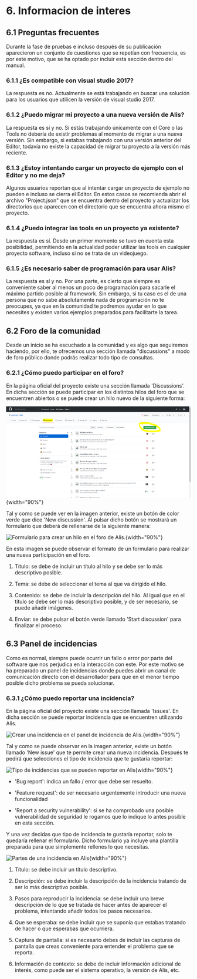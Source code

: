 # 6. Informacion de interes

## 6.1 Preguntas frecuentes

Durante la fase de pruebas e incluso después de su publicación
aparecieron un conjunto de cuestiones que se repetían con frecuencia, es
por este motivo, que se ha optado por incluir esta sección dentro del
manual.

### 6.1.1 ¿Es compatible con visual studio 2017?

La respuesta es no. Actualmente se está trabajando en buscar una
solución para los usuarios que utilicen la versión de visual studio
2017.

### 6.1.2 ¿Puedo migrar mi proyecto a una nueva versión de Alis?

La respuesta es sí y no. Si estás trabajando únicamente con el Core o
las Tools no debería de existir problemas al momento de migrar a una
nueva versión. Sin embargo, si estabas trabajando con una versión
anterior del Editor, todavía no existe la capacidad de migrar tu
proyecto a la versión más reciente.

### 6.1.3 ¿Estoy intentando cargar un proyecto de ejemplo con el Editor y no me deja?

Algunos usuarios reportan que al intentar cargar un proyecto de ejemplo
no pueden e incluso se cierra el Editor. En estos casos se recomienda
abrir el archivo "Project.json" que se encuentra dentro del proyecto y
actualizar los directorios que aparecen con el directorio que se
encuentra ahora mismo el proyecto.

### 6.1.4 ¿Puedo integrar las tools en un proyecto ya existente?

La respuesta es sí. Desde un primer momento se tuvo en cuenta esta
posibilidad, permitiendo en la actualidad poder utilizar las tools en
cualquier proyecto software, incluso si no se trata de un videojuego.

### 6.1.5 ¿Es necesario saber de programación para usar Alis?

La respuesta es sí y no. Por una parte, es cierto que siempre es
conveniente saber al menos un poco de programación para sacarle el
máximo partido posible al framework. Sin embargo, si tu caso es el de
una persona que no sabe absolutamente nada de programación no te
preocupes, ya que en la comunidad te podremos ayudar en lo que necesites
y existen varios ejemplos preparados para facilitarte la tarea.


## 6.2 Foro de la comunidad

Desde un inicio se ha escuchado a la comunidad y es algo que seguiremos
haciendo, por ello, te ofrecemos una sección llamada "discussions" a
modo de foro público donde podrás realizar todo tipo de consultas.

### 6.2.1 ¿Cómo puedo participar en el foro?

En la página oficial del proyecto existe una sección llamada
'Discussions'. En dicha sección se puede participar en los distintos
hilos del foro que se encuentren abiertos o se puede crear un hilo nuevo
de la siguiente forma:

![Crear un hilo en el foro de Alis.](Fotos_Manual/foro.PNG){width="90%"}

Tal y como se puede ver en la imagen anterior, existe un botón de color
verde que dice 'New discussion'. Al pulsar dicho botón se mostrará un
formulario que deberá de rellenarse de la siguiente manera:

![Formulario para crear un hilo en el foro de
Alis.](Fotos_Manual/formulario_foro.PNG){width="90%"}

En esta imagen se puede observar el formato de un formulario para
realizar una nueva participación en el foro.

1.  Título: se debe de incluir un título al hilo y se debe ser lo más
    descriptivo posible.

2.  Tema: se debe de seleccionar el tema al que va dirigido el hilo.

3.  Contenido: se debe de incluir la descripción del hilo. Al igual que
    en el título se debe ser lo más descriptivo posible, y de ser
    necesario, se puede añadir imágenes.

4.  Enviar: se debe pulsar el botón verde llamado 'Start discussion'
    para finalizar el proceso.

## 6.3 Panel de incidencias

Como es normal, siempre puede ocurrir un fallo o error por parte del
software que nos perjudica en la interacción con este. Por este motivo
se ha preparado un panel de incidencias donde puedes abrir un canal de
comunicación directo con el desarrollador para que en el menor tiempo
posible dicho problema se pueda solucionar.

### 6.3.1 ¿Cómo puedo reportar una incidencia?

En la página oficial del proyecto existe una sección llamada 'Issues'.
En dicha sección se puede reportar incidencia que se encuentren
utilizando Alis.

![Crear una incidencia en el panel de incidencia de
Alis.](Fotos_Manual/issues_panel.PNG){width="90%"}

Tal y como se puede observar en la imagen anterior, existe un botón
llamado 'New issue' que te permite crear una nueva incidencia. Después
te pedirá que selecciones el tipo de incidencia que te gustaría
reportar:

![Tipo de incidencias que se pueden reportar en
Alis](Fotos_Manual/tipo_issue.PNG){width="90%"}

-   'Bug report': indica un fallo / error que debe ser resuelto.

-   'Feature request': de ser necesario urgentemente introducir una
    nueva funcionalidad

-   'Report a security vulnerability': si se ha comprobado una posible
    vulnerabilidad de seguridad le rogamos que lo indique lo antes
    posible en esta sección.

Y una vez decidas que tipo de incidencia te gustaría reportar, solo te
quedaría rellenar el formulario. Dicho formulario ya incluye una
plantilla preparada para que simplemente rellenes lo que necesitas.

![Partes de una incidencia en
Alis](Fotos_Manual/issue_report_parts.png){width="90%"}

1.  Título: se debe incluir un título descriptivo.

2.  Descripción: se debe incluir la descripción de la incidencia
    tratando de ser lo más descriptivo posible.

3.  Pasos para reproducir la incidencia: se debe incluir una breve
    descripción de lo que se tratada de hacer antes de aparecer el
    problema, intentando añadir todos los pasos necesarios.

4.  Que se esperaba: se debe incluir que se suponía que estabas tratando
    de hacer o que esperabas que ocurriera.

5.  Captura de pantalla: si es necesario debes de incluir las capturas
    de pantalla que creas conveniente para entender el problema que se
    reporta.

6.  Información de contexto: se debe de incluir información adicional de
    interés, como puede ser el sistema operativo, la versión de Alis,
    etc.
